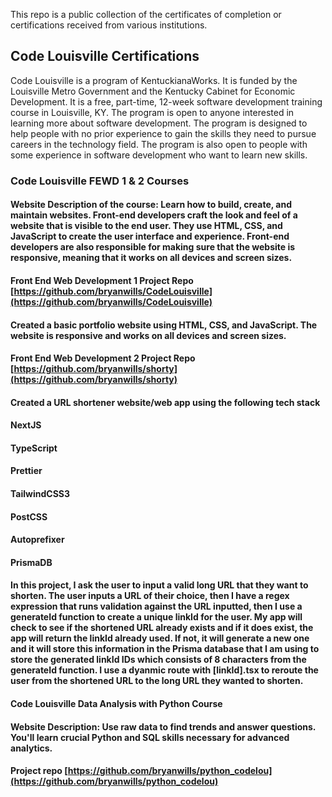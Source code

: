 This repo is a public collection of the certificates of completion or certifications received from various institutions.

## Code Louisville Certifications
Code Louisville is a program of KentuckianaWorks. It is funded by the Louisville Metro Government and the Kentucky Cabinet for Economic Development. It is a free, part-time, 12-week software development training course in Louisville, KY. The program is open to anyone interested in learning more about software development. The program is designed to help people with no prior experience to gain the skills they need to pursue careers in the technology field. The program is also open to people with some experience in software development who want to learn new skills.

### Code Louisville FEWD 1 & 2 Courses
#### Website Description of the course: Learn how to build, create, and maintain websites. Front-end developers craft the look and feel of a website that is visible to the end user. They use HTML, CSS, and JavaScript to create the user interface and experience. Front-end developers are also responsible for making sure that the website is responsive, meaning that it works on all devices and screen sizes.


#### Front End Web Development 1 Project Repo [https://github.com/bryanwills/CodeLouisville](https://github.com/bryanwills/CodeLouisville)
#### Created a basic portfolio website using HTML, CSS, and JavaScript. The website is responsive and works on all devices and screen sizes.

#### Front End Web Development 2 Project Repo [https://github.com/bryanwills/shorty](https://github.com/bryanwills/shorty)
#### Created a URL shortener website/web app using the following tech stack
#### NextJS
#### TypeScript
#### Prettier
#### TailwindCSS3
#### PostCSS
#### Autoprefixer
#### PrismaDB

#### In this project, I ask the user to input a valid long URL that they want to shorten. The user inputs a URL of their choice, then I have a regex expression that runs validation against the URL inputted, then I use a generateId function to create a unique linkId for the user. My app will check to see if the shortened URL already exists and if it does exist, the app will return the linkId already used. If not, it will generate a new one and it will store this information in the Prisma database that I am using to store the generated linkId IDs which consists of 8 characters from the generateId function. I use a dyanmic route with [linkId].tsx to reroute the user from the shortened URL to the long URL they wanted to shorten.


#### Code Louisville Data Analysis with Python Course
#### Website Description: Use raw data to find trends and answer questions. You'll learn crucial Python and SQL skills necessary for advanced analytics.

#### Project repo [https://github.com/bryanwills/python_codelou](https://github.com/bryanwills/python_codelou)
